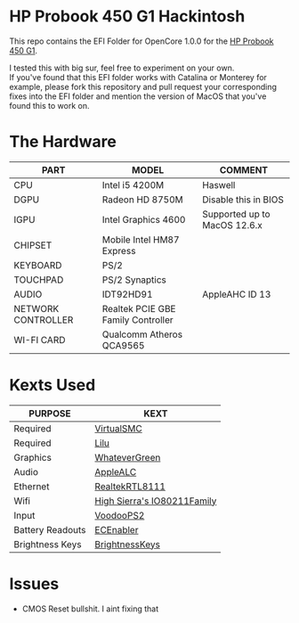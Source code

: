 # HP Probook 450 G1 Hackintosh

This repo contains the EFI Folder for OpenCore 1.0.0 for the [HP Probook 450 G1](https://support.hp.com/vn-en/document/c03963187).

I tested this with big sur, feel free to experiment on your own. <br>
If you've found that this EFI folder works with Catalina or Monterey for example, please fork this repository and pull request your corresponding fixes into the EFI folder and mention the version of MacOS that you've found this to work on.

# The Hardware

| PART               | MODEL                              | COMMENT                      |
|--------------------|------------------------------------|------------------------------|
| CPU                | Intel i5 4200M                     | Haswell                      |
| DGPU               | Radeon HD 8750M                    | Disable this in BIOS         |
| IGPU               | Intel Graphics 4600                | Supported up to MacOS 12.6.x |
| CHIPSET            | Mobile Intel HM87 Express          |                              |
| KEYBOARD           | PS/2                               |                              |
| TOUCHPAD           | PS/2 Synaptics                     |                              |
| AUDIO              | IDT92HD91                          | AppleAHC ID 13               |
| NETWORK CONTROLLER | Realtek PCIE GBE Family Controller |                              |
| WI-FI CARD         | Qualcomm Atheros QCA9565           |                              |

# Kexts Used

| PURPOSE          | KEXT                                                                                                                                          |
|------------------|-----------------------------------------------------------------------------------------------------------------------------------------------|
| Required         | [VirtualSMC](https://github.com/acidanthera/VirtualSMC/releases)                                                                              |
| Required         | [Lilu](https://github.com/acidanthera/Lilu/releases)                                                                                          |
| Graphics         | [WhateverGreen](https://github.com/acidanthera/WhateverGreen/releases)                                                                        |
| Audio            | [AppleALC](https://github.com/acidanthera/AppleALC/releases)                                                                                  |
| Ethernet         | [RealtekRTL8111](https://github.com/Mieze/RTL8111_driver_for_OS_X/releases)                                                                   |
| Wifi             | [High Sierra's IO80211Family](https://github.com/khronokernel/IO80211-Patches/blob/main/10.13.6-High-Sierra-Kexts/IO80211HighSierra.kext.zip) |
| Input            | [VoodooPS2](https://github.com/acidanthera/VoodooPS2/releases)                                                                                |
| Battery Readouts | [ECEnabler](https://github.com/1Revenger1/ECEnabler/releases)                                                                                 |
| Brightness Keys  | [BrightnessKeys](https://github.com/acidanthera/BrightnessKeys/releases)                                                                      |

# Issues
 - CMOS Reset bullshit. I aint fixing that
